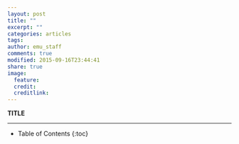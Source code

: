 ```yaml
---
layout: post
title: ""
excerpt: ""
categories: articles
tags: 
author: emu_staff
comments: true
modified: 2015-09-16T23:44:41
share: true
image: 
  feature: 
  credit: 
  creditlink: 
---
```


**TITLE**

---

* Table of Contents
{:toc}
